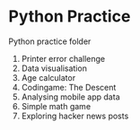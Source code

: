 # Python Practice
Python practice folder

1. Printer error challenge
2. Data visualisation
3. Age calculator
4. Codingame: The Descent
5. Analysing mobile app data
6. Simple math game
7. Exploring hacker news posts
